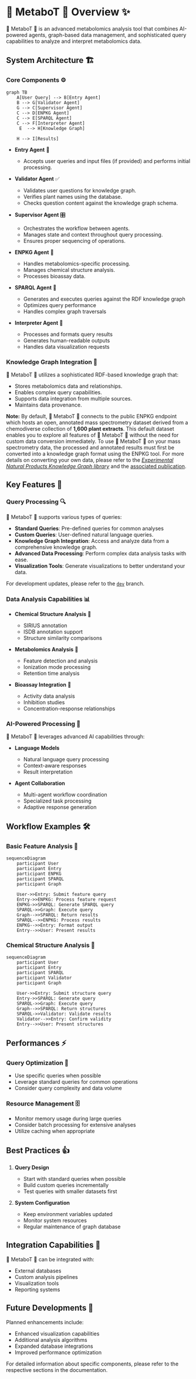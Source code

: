 # 🧪 MetaboT 🍵 Overview ✨

🧪 MetaboT 🍵 is an advanced metabolomics analysis tool that combines AI-powered agents, graph-based data management, and sophisticated query capabilities to analyze and interpret metabolomics data.

## System Architecture 🏗️

### Core Components ⚙️

```mermaid
graph TB
    A[User Query] --> B[Entry Agent]
    B --> G[Validator Agent]
    G --> C[Supervisor Agent]
    C --> D[ENPKG Agent]
    C --> E[SPARQL Agent]
    C --> F[Interpreter Agent]
     E  --> H[Knowledge Graph]
    
    H --> I[Results]
```

- **Entry Agent** 🚪
    - Accepts user queries and input files (if provided) and performs initial processing.

- **Validator Agent** ✅
    - Validates user questions for knowledge graph.
    - Verifies plant names using the database.
    - Checks question content against the knowledge graph schema.

- **Supervisor Agent** 🎛️
    - Orchestrates the workflow between agents.
    - Manages state and context throughout query processing.
    - Ensures proper sequencing of operations.

- **ENPKG Agent** 🧪
    - Handles metabolomics-specific processing.
    - Manages chemical structure analysis.
    - Processes bioassay data.

- **SPARQL Agent** 🔎
    - Generates and executes queries against the RDF knowledge graph
    - Optimizes query performance
    - Handles complex graph traversals

- **Interpreter Agent** 📢
    - Processes and formats query results
    - Generates human-readable outputs
    - Handles data visualization requests


### Knowledge Graph Integration 🔗

🧪 MetaboT 🍵 utilizes a sophisticated RDF-based knowledge graph that:

- Stores metabolomics data and relationships.
- Enables complex query capabilities.
- Supports data integration from multiple sources.
- Maintains data provenance.

**Note:**  By default, 🧪 MetaboT 🍵 connects to the public ENPKG endpoint which hosts an open, annotated mass spectrometry dataset derived from a chemodiverse collection of **1,600 plant extracts**. This default dataset enables you to explore all features of 🧪 MetaboT 🍵 without the need for custom data conversion immediately. To use 🧪 MetaboT 🍵 on your mass spectrometry data, the processed and annotated results must first be converted into a knowledge graph format using the ENPKG tool. For more details on converting your own data, please refer to the [*Experimental Natural Products Knowledge Graph library*](https://github.com/enpkg) and the [associated publication](https://doi.org/10.1021/acscentsci.3c00800).

## Key Features 🚀

### Query Processing 🔍

🧪 MetaboT 🍵 supports various types of queries:

- **Standard Queries**: Pre-defined queries for common analyses
- **Custom Queries**: User-defined natural language queries.
- **Knowledge Graph Integration**: Access and analyze data from a comprehensive knowledge graph.
- **Advanced Data Processing**: Perform complex data analysis tasks with ease.
- **Visualization Tools**: Generate visualizations to better understand your data.

For development updates, please refer to the [`dev`](https://github.com/holobiomicslab/MetaboT/tree/dev) branch.
 
### Data Analysis Capabilities 📊

- **Chemical Structure Analysis** 🧬
    - SIRIUS annotation
    - ISDB annotation support
    - Structure similarity comparisons

- **Metabolomics Analysis** 🧪
    - Feature detection and analysis
    - Ionization mode processing
    - Retention time analysis

- **Bioassay Integration** 💊
    - Activity data analysis
    - Inhibition studies
    - Concentration-response relationships

### AI-Powered Processing 🤖

🧪 MetaboT 🍵 leverages advanced AI capabilities through:

- **Language Models**
    - Natural language query processing
    - Context-aware responses
    - Result interpretation

- **Agent Collaboration**
    - Multi-agent workflow coordination
    - Specialized task processing
    - Adaptive response generation

## Workflow Examples 🛠️

### Basic Feature Analysis 📝

```mermaid
sequenceDiagram
    participant User
    participant Entry
    participant ENPKG
    participant SPARQL
    participant Graph

    User->>Entry: Submit feature query
    Entry->>ENPKG: Process feature request
    ENPKG->>SPARQL: Generate SPARQL query
    SPARQL->>Graph: Execute query
    Graph-->>SPARQL: Return results
    SPARQL-->>ENPKG: Process results
    ENPKG-->>Entry: Format output
    Entry-->>User: Present results
```

### Chemical Structure Analysis 🧪

```mermaid
sequenceDiagram
    participant User
    participant Entry
    participant SPARQL
    participant Validator
    participant Graph

    User->>Entry: Submit structure query
    Entry->>SPARQL: Generate query
    SPARQL->>Graph: Execute query
    Graph-->>SPARQL: Return structures
    SPARQL->>Validator: Validate results
    Validator-->>Entry: Confirm validity
    Entry-->>User: Present structures
```

## Performances  ⚡️

### Query Optimization 🔧

- Use specific queries when possible
- Leverage standard queries for common operations
- Consider query complexity and data volume

### Resource Management 🗄️

- Monitor memory usage during large queries
- Consider batch processing for extensive analyses
- Utilize caching when appropriate

## Best Practices 👍

1. **Query Design**
    - Start with standard queries when possible
    - Build custom queries incrementally
    - Test queries with smaller datasets first


2. **System Configuration**
    - Keep environment variables updated
    - Monitor system resources
    - Regular maintenance of graph database

## Integration Capabilities 🔌

🧪 MetaboT 🍵 can be integrated with:

- External databases
- Custom analysis pipelines
- Visualization tools
- Reporting systems

## Future Developments 🔮

Planned enhancements include:

- Enhanced visualization capabilities
- Additional analysis algorithms
- Expanded database integrations
- Improved performance optimization

For detailed information about specific components, please refer to the respective sections in the documentation.